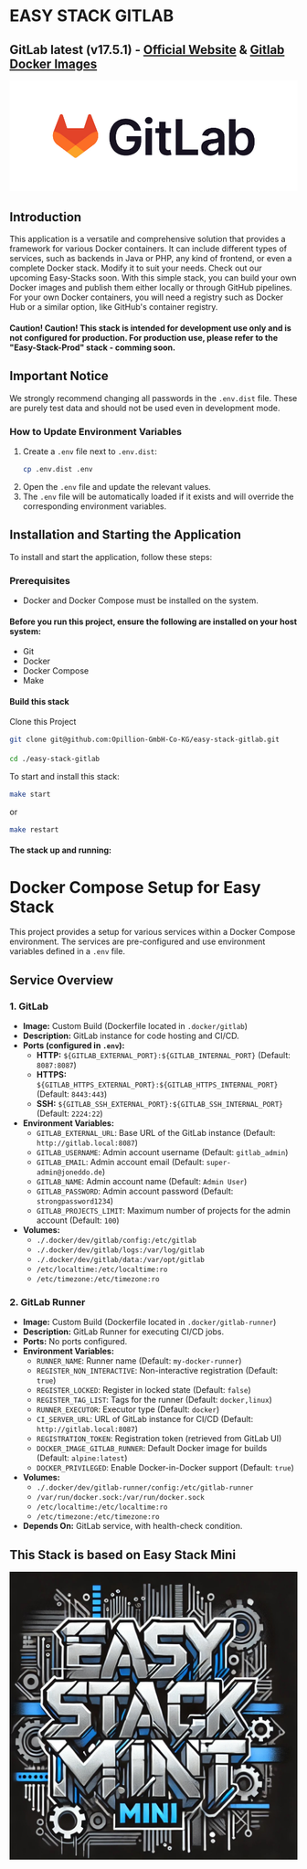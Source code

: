 # EASY STACK GITLAB

## GitLab latest (v17.5.1) - [Official Website](https://about.gitlab.com)  & [Gitlab Docker Images](https://hub.docker.com/u/gitlab)
![Alt text](.makefile/assets/gitlab-logo-100.jpg?raw=true "GitLab Logo")

## Introduction
This application is a versatile and comprehensive solution that provides a framework for various Docker containers. It can include different types of services, such as backends in Java or PHP, any kind of frontend, or even a complete Docker stack. Modify it to suit your needs. Check out our upcoming Easy-Stacks soon.
With this simple stack, you can build your own Docker images and publish them either locally or through GitHub pipelines. For your own Docker containers, you will need a registry such as Docker Hub or a similar option, like GitHub's container registry.

#### Caution! Caution! This stack is intended for development use only and is not configured for production. For production use, please refer to the "Easy-Stack-Prod" stack - comming soon.

## Important Notice

We strongly recommend changing all passwords in the `.env.dist` file. These are purely test data and should not be used even in development mode.

### How to Update Environment Variables

1. Create a `.env` file next to `.env.dist`:
   ```sh
   cp .env.dist .env
   ```
2. Open the `.env` file and update the relevant values.
3. The `.env` file will be automatically loaded if it exists and will override the corresponding environment variables.

## Installation and Starting the Application
To install and start the application, follow these steps:

### Prerequisites
- Docker and Docker Compose must be installed on the system.

#### Before you run this project, ensure the following are installed on your host system:

- Git
- Docker
- Docker Compose
- Make

#### Build this stack

Clone this Project

```sh
git clone git@github.com:Opillion-GmbH-Co-KG/easy-stack-gitlab.git

cd ./easy-stack-gitlab

 ```

To start and install this stack:

```sh
make start
 ```
or

```sh
make restart
```

#### The stack up and running:

# Docker Compose Setup for Easy Stack

This project provides a setup for various services within a Docker Compose environment. The services are pre-configured and use environment variables defined in a `.env` file.

## Service Overview

### 1. **GitLab**
- **Image:** Custom Build (Dockerfile located in `.docker/gitlab`)
- **Description:** GitLab instance for code hosting and CI/CD.
- **Ports (configured in `.env`):**
   - **HTTP:** `${GITLAB_EXTERNAL_PORT}:${GITLAB_INTERNAL_PORT}` (Default: `8087:8087`)
   - **HTTPS:** `${GITLAB_HTTPS_EXTERNAL_PORT}:${GITLAB_HTTPS_INTERNAL_PORT}` (Default: `8443:443`)
   - **SSH:** `${GITLAB_SSH_EXTERNAL_PORT}:${GITLAB_SSH_INTERNAL_PORT}` (Default: `2224:22`)
- **Environment Variables:**
   - `GITLAB_EXTERNAL_URL`: Base URL of the GitLab instance (Default: `http://gitlab.local:8087`)
   - `GITLAB_USERNAME`: Admin account username (Default: `gitlab_admin`)
   - `GITLAB_EMAIL`: Admin account email (Default: `super-admin@joneddo.de`)
   - `GITLAB_NAME`: Admin account name (Default: `Admin User`)
   - `GITLAB_PASSWORD`: Admin account password (Default: `strongpassword1234`)
   - `GITLAB_PROJECTS_LIMIT`: Maximum number of projects for the admin account (Default: `100`)
- **Volumes:**
   - `./.docker/dev/gitlab/config:/etc/gitlab`
   - `./.docker/dev/gitlab/logs:/var/log/gitlab`
   - `./.docker/dev/gitlab/data:/var/opt/gitlab`
   - `/etc/localtime:/etc/localtime:ro`
   - `/etc/timezone:/etc/timezone:ro`

### 2. **GitLab Runner**
- **Image:** Custom Build (Dockerfile located in `.docker/gitlab-runner`)
- **Description:** GitLab Runner for executing CI/CD jobs.
- **Ports:** No ports configured.
- **Environment Variables:**
   - `RUNNER_NAME`: Runner name (Default: `my-docker-runner`)
   - `REGISTER_NON_INTERACTIVE`: Non-interactive registration (Default: `true`)
   - `REGISTER_LOCKED`: Register in locked state (Default: `false`)
   - `REGISTER_TAG_LIST`: Tags for the runner (Default: `docker,linux`)
   - `RUNNER_EXECUTOR`: Executor type (Default: `docker`)
   - `CI_SERVER_URL`: URL of GitLab instance for CI/CD (Default: `http://gitlab.local:8087`)
   - `REGISTRATION_TOKEN`: Registration token (retrieved from GitLab UI)
   - `DOCKER_IMAGE_GITLAB_RUNNER`: Default Docker image for builds (Default: `alpine:latest`)
   - `DOCKER_PRIVILEGED`: Enable Docker-in-Docker support (Default: `true`)
- **Volumes:**
   - `./.docker/dev/gitlab-runner/config:/etc/gitlab-runner`
   - `/var/run/docker.sock:/var/run/docker.sock`
   - `/etc/localtime:/etc/localtime:ro`
   - `/etc/timezone:/etc/timezone:ro`
- **Depends On:** GitLab service, with health-check condition.


## This Stack is based on Easy Stack Mini

[![Easy Stack Mini - DALL-E Image](.makefile/assets/easy-stack-mini.jpg?raw=true)](https://github.com/Opillion-GmbH-Co-KG/easy-stack-mini)





